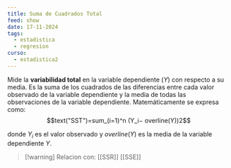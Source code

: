 ```yaml
---
title: Suma de Cuadrados Total
feed: show
date: 17-11-2024
tags:
  - estadistica
  - regresion
curso:
  - estadistica2
---
```

Mide la **variabilidad total** en la variable dependiente ($Y$) con respecto a su media. Es la suma de los cuadrados de las diferencias entre cada valor observado de la variable dependiente y la media de todas las observaciones de la variable dependiente. 
Matemáticamente se expresa como: 
$$text("SST")=sum_(i=1)^n (Y_i− overline(Y))2$$

donde $Y_i$​ es el valor observado y $overline(Y)$ es la media de la variable dependiente $Y$.

>[!warning] Relacion con: [[SSR]] [[SSE]]

